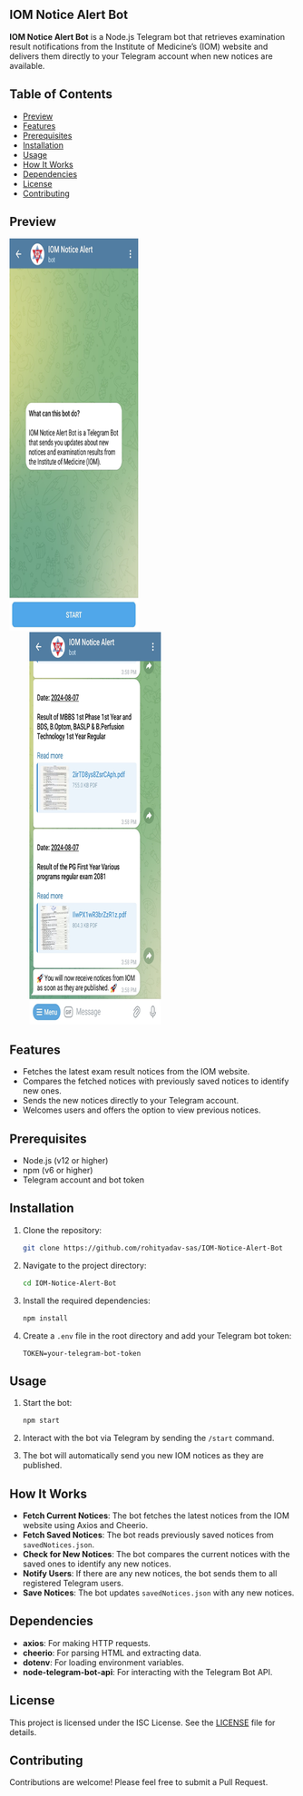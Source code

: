 ## IOM Notice Alert Bot

**IOM Notice Alert Bot** is a Node.js Telegram bot that retrieves examination result notifications from the Institute of Medicine’s (IOM) website and delivers them directly to your Telegram account when new notices are available.

## Table of Contents

- [Preview](#preview)
- [Features](#features)
- [Prerequisites](#prerequisites)
- [Installation](#installation)
- [Usage](#usage)
- [How It Works](#how-it-works)
- [Dependencies](#dependencies)
- [License](#license)
- [Contributing](#contributing)

## Preview
<div>
  <img src="./assets/preview.png?raw=true" width="45%" height="691px" style="padding-right:35px"/>
  <img src="./assets/preview2.png?raw=true"width="46%" height="691px" style="margin-left:35px"/>
</div>


## Features

- Fetches the latest exam result notices from the IOM website.
- Compares the fetched notices with previously saved notices to identify new ones.
- Sends the new notices directly to your Telegram account.
- Welcomes users and offers the option to view previous notices.

## Prerequisites

- Node.js (v12 or higher)
- npm (v6 or higher)
- Telegram account and bot token

## Installation

1. Clone the repository:
    ```bash
    git clone https://github.com/rohityadav-sas/IOM-Notice-Alert-Bot
    ```

2. Navigate to the project directory:
    ```bash
    cd IOM-Notice-Alert-Bot
    ```

3. Install the required dependencies:
    ```bash
    npm install
    ```

4. Create a ```.env``` file in the root directory and add your Telegram bot token:
    ```
    TOKEN=your-telegram-bot-token
    ```

## Usage

1. Start the bot:
    ```bash
    npm start
    ```

2. Interact with the bot via Telegram by sending the `/start` command.

3. The bot will automatically send you new IOM notices as they are published.

## How It Works

- **Fetch Current Notices**: The bot fetches the latest notices from the IOM website using Axios and Cheerio.
- **Fetch Saved Notices**: The bot reads previously saved notices from ```savedNotices.json```.
- **Check for New Notices**: The bot compares the current notices with the saved ones to identify any new notices.
- **Notify Users**: If there are any new notices, the bot sends them to all registered Telegram users.
- **Save Notices**: The bot updates ```savedNotices.json``` with any new notices.

## Dependencies

- **axios**: For making HTTP requests.
- **cheerio**: For parsing HTML and extracting data.
- **dotenv**: For loading environment variables.
- **node-telegram-bot-api**: For interacting with the Telegram Bot API.

## License

This project is licensed under the ISC License. See the [LICENSE](./LICENSE) file for details.

## Contributing

Contributions are welcome! Please feel free to submit a Pull Request.
